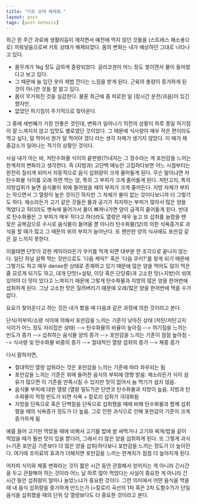 ```yaml
---
title: "키토 상태 해제됨."
layout: post
tags: [post ketosis]
---
```


최근 한 주간 과로에 생활리듬이 깨지면서 예전에 먹지 않던 것들을 (스트레스 해소용으로) 끼워넣음으로써 키토 상태가 해제되었다. 몸의 변화는 내가 예상하던 그대로 나타나고 있다.

- 몸무게가 1kg 정도 급하게 증량되었다. 글리코겐이 어느 정도 쌓이면서 물이 들어왔다고 보고 있다. 
- 그 때문에 늘 입던 옷이 제법 낀다는 느낌을 받게 된다. 근육의 총량이 증가하게 된 것이 아니란 것을 잘 알고 있다.
- 몸이 무거워진 것을 실감한다. 물론 최근에 좀 피로한 일 (장시간 운전/과음)이 있긴 했자만.
- 없었던 허기짐이 주기적으로 찾아온다.

그 중에 세번째가 가장 안좋은 것인데, 변화가 일어나기 직전의 상황이 하루 종일 허기짐이 잘 느껴지지 않고 입맛도 별로였단 것이었다. 그 때문에 식사량이 매우 작은 편이라도 먹고 싶다, 덜 먹어서 뭔가 덜 먹어야 겠다 라는 생각 자체가 생기지 않았다. 이 때가 체중감소가 일어나는 적기의 상황인 것이다. 

사실 내가 아는 바, 저탄수화물 식이의 끝판왕(?)내지는 그 정수라는 게 포만감을 느끼는 한계치의 변화라고 생각한다. 즉 (지방과) 고단백 메뉴만 고집하다보면 어느 시점부터는 완전히 질리게 되어서 자동적으로 음식 섭취량이 크게 줄어들게 된다. 무슨 말이냐면 저탄수화물 식이를 오래 하면 먹는 양, 특히 그 부피가 크게 줄어들게 된다. 저탄고지, 특히 지방섭취가 늘면 음식물이 위에 들어왔을 때의 부피가 크게 줄어든다. 지방 자체가 부피는 작으면서 그 열량이 높은 것이긴 하지만 그 자체가 물이 없는 것이다보니까 더 그렇기도 하다. 채소라든가 고기 같은 것들은 물과 공기가 차지하는 부피가 많아서 많은 양을 먹었다고 하더라도 뱃속에 들어가서 물이 빠져나가면 양이 급격히 줄어들게 된다. 반대로 탄수화물은 그 부피가 매우 작다고 하더라도 열량은 매우 높고 또 섭취를 늘렸을 땐 잦은 공복감으로 수시로 음식물이 들어올 뿐 아니라 탄수화물(당)의 의한 식욕증가로 과식을 할 때가 많고 그 때문의 위의 부피가 늘어난다. 또 웬만한 양의 식사에도 포만감 같은 걸 느끼지 못한다. 

이를테면 단맛이 강한 케익이라든가 쿠키를 먹게 되면 대부분 한 조각으로 끝나지 않는다. 일단 하날 살짝 먹는 것만으로도 '다음 케익?' 혹은 '다음 쿠키?'를 찾게 되기 때문에 그렇기도 하고 매우 dense한 상태로 존재하고 있기 때문에 많은 양을 먹어도 많이 먹은 줄 모르게 되기도 하고, 대개 단맛(=설탕, 이당 혹은 단당류)과 고소한 맛(=지방)이 섞여있어야 더 맛이 있다고 느껴지기 때문에 그렇게 탄수화물과 지방의 많은 양을 한꺼번에 섭취하게 된다. 그냥 고소한 맛은 질려버리기 떄문에 오래/많은 양을 한꺼번에 먹을 수가 없다. 

요요가 찾아온다고 하는 것은 내가 봤을 때 다음과 같은 과정에 의한 것이라고 본다.

단식/저부피/소량 식이에 의해서 포만감을 느끼는 기준이 낮아진 상태 (저탄/저탄고지 식이가 어느 정도 자리잡은 상태) --> 탄수화물의 비율이 높아짐 --> 허기짐을 느끼는 빈도가 증가 --> 섭취하는 음식물 양의 증가 --> 포만감을 느끼는 기준이 점점 높아짐 --> 식사량 및 탄수화물 비중의 증가 --> 절대적인 열량 섭취의 증가 --> 체중 증가

다시 말하자면,

- 절대적인 열량 섭취라는 것은 포만감을 느끼는 기준에 따라 좌우되는 됨
- 포만감을 느끼는 기준은 위에 들어찬 음식의 부피에 영향 받음: 채소라든가 식이 섬유가 많으면 이 기준을 만족시킬 수 있지만 맛이 없어서 늘 먹기가 쉽지 않음.
- 음식물 부피에 대한 열량 (열량 밀도?)은 단연코 탄수화물과 지방이 높음. 지방과 탄수화물이 적정 빈도가 되면 식욕 + 칼로리 섭취가 극대화됨
- 지방을 단독으로 혹은 단백질을 단독으로 섭취했을 때에 비해 탄수화물과 함께 섭취했을 때의 식욕증가 정도가 더 높음. 그로 인한 과식으로 인해 포만감의 기준이 크게 증가하게 됨

예를 들어 고기만 먹었을 때에 비해서 고기를 밥에 쌈 싸먹거나 고기와 찌개/밥을 같이 먹었을 때가 훨씬 맛이 있을 뿐더러, 그래서 더 많은 양을 섭취하게 된다. 또 그렇게 과식(=기존 포만감 기준보다 더 많은 양을 섭취)하다보니 포만감을 느끼는 정도가 더 높아진다. 여기에 조미료의 효과가 더해지면 포만감을 느끼는 한계치가 점점 더 높아지게 된다.

어차피 식이와 체중 변화라는 것이 짧은 시간 동안 관찰해서 얻어지는 게 아니라 긴시간을 두고 관찰해야 하는 것이라 어느 날 하루 많이 먹었다는 사실이 중요한 게 아니라 긴 시간 동안 섭취량이 얼마나 늘었느냐가 중요한 것이다. 그런 의미에서 어떤 음식을 먹을 때 내 음식 섭취량을 증가하게 만드는가 (=칼로리 곡선의 1차 혹은 2차 도함수?)가 단일 음식을 섭취했을 때의 단위 당 열량보다도 더 중요한 것이라고 본다.

